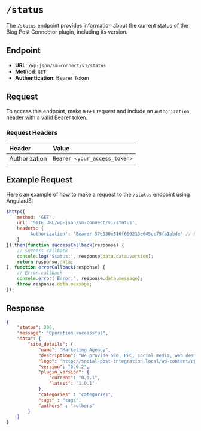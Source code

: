 # `/status` 

The `/status` endpoint provides information about the current status of the Blog Post Connector plugin, including its version.

## Endpoint

- **URL**: `/wp-json/sm-connect/v1/status`
- **Method**: `GET`
- **Authentication**: Bearer Token

## Request

To access this endpoint, make a `GET` request and include an `Authorization` header with a valid Bearer token.

### Request Headers

| Header           | Value                                          | 
|:-----------------|:-----------------------------------------------| 
| Authorization    | `Bearer <your_access_token>`                   | 

## Example Request

Here’s an example of how to make a request to the `/status` endpoint using AngularJS:

```javascript
$http({
    method: 'GET',
    url: 'SITE_URL/wp-json/sm-connect/v1/status',
    headers: {
        'Authorization': 'Bearer 57e530e516f690213e645cc75fa1abde' // Replace with your actual token
    }
}).then(function successCallback(response) {
    // Success callback
    console.log('Status:', response.data.data.version);
    return response.data;
}, function errorCallback(response) {
    // Error callback
    console.error('Error:', response.data.message);
    throw response.data.message;
});
```

## Response

```json
{
    "status": 200,
    "message": "Operation successful",
    "data": {
        "site_details": {
            "name": "Marketing Agency",
            "description": "We provide SEO, PPC, social media, web design and more.",
            "logo": "http://social-post-integration.local/wp-content/uploads/2024/09/123menlife_logo.png",
            "version": "6.6.2",
            "plugin_version": {
                "current": "0.0.1",
                "latest": "1.0.1"
            },
            "categories" : "categories",
            "tags" : "tags",
            "authors" : "authors"
        }
    }
}
```
